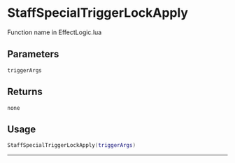 # StaffSpecialTriggerLockApply
Function name in EffectLogic.lua
## Parameters
`triggerArgs`
## Returns
`none`
## Usage
```lua
StaffSpecialTriggerLockApply(triggerArgs)
```
---
